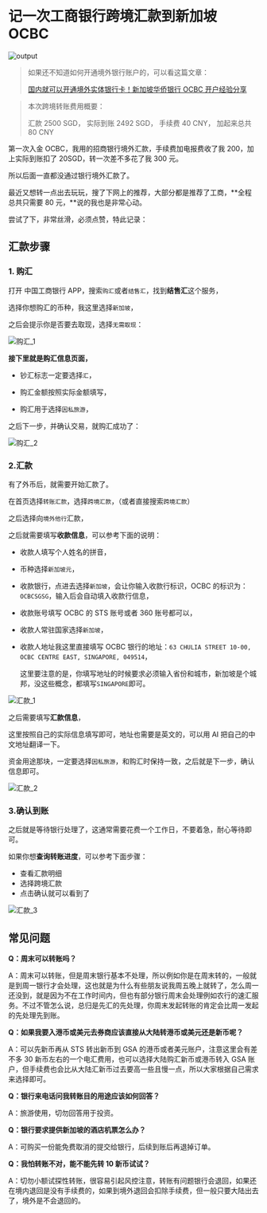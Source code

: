 # 记一次工商银行跨境汇款到新加坡 OCBC

![output](https://pic.shejibiji.com/i/2024/06/28/667e5765ba814.jpg)

> 如果还不知道如何开通境外银行账户的，可以看这篇文章：
>
> [国内就可以开通境外实体银行卡！新加坡华侨银行 OCBC 开户经验分享](https://www.shejibiji.com/archives/9515)

> 本次跨境转账费用概要：
>
> 汇款 2500 SGD，
> 实际到账 2492 SGD，
> 手续费 40 CNY，
> 加起来总共 80 CNY

第一次入金 OCBC，我用的招商银行境外汇款，手续费加电报费收了我 200，加上实际到账扣了 20SGD，转一次差不多花了我 300 元。

所以后面一直都没通过银行境外汇款了。

最近又想转一点出去玩玩，搜了下网上的推荐，大部分都是推荐了工商，**全程总共只需要 80 元，**说的我也是非常心动。

尝试了下，非常丝滑，必须点赞，特此记录：

## 汇款步骤

### 1. 购汇

打开 中国工商银行 APP，搜索`购汇`或者`结售汇`，找到**结售汇**这个服务，

选择你想购汇的币种，我这里选择`新加坡`，

之后会提示你是否要去取现，选择`无需取现`：

![购汇_1](https://pic.shejibiji.com/i/2024/06/28/667e5bf2a5c17.jpg)

**接下里就是购汇信息页面，**

- 钞汇标志一定要选择`汇`，

- 购汇金额按照实际金额填写，

- 购汇用于选择`因私旅游`，

之后下一步，并确认交易，就购汇成功了：

![购汇_2](https://pic.shejibiji.com/i/2024/06/28/667e5c0bf26fc.jpg)

### 2.汇款

有了外币后，就需要开始汇款了。

在首页选择`转账汇款`，选择`跨境汇款`，（或者直接搜索`跨境汇款`）

之后选择向`境外他行`汇款，

之后就需要填写**收款信息**，可以参考下面的说明：

- 收款人填写个人姓名的拼音，

- 币种选择`新加坡元`，

- 收款银行，点进去选择`新加坡`，会让你输入收款行标识，OCBC 的标识为：`OCBCSGSG`，输入后会自动填入收款行信息，

- 收款账号填写 OCBC 的 STS 账号或者 360 账号都可以，

- 收款人常驻国家选择`新加坡`，

- 收款人地址我这里直接填写 OCBC 银行的地址：`63 CHULIA STREET 10-00, OCBC CENTRE EAST, SINGAPORE, 049514`，

  这里要注意的是，你填写地址的时候要求必须输入省份和城市，新加坡是个城邦，没这些概念，都填写`SINGAPORE`即可。

![汇款_1](https://pic.shejibiji.com/i/2024/06/28/667e5c1409e16.jpg)

之后需要填写**汇款信息**，

这里按照自己的实际信息填写即可，地址也需要是英文的，可以用 AI 把自己的中文地址翻译一下。

资金用途那块，一定要选择`因私旅游`，和购汇时保持一致，之后就是下一步，确认信息即可。

![汇款_2](https://pic.shejibiji.com/i/2024/06/28/667e5c179510e.jpg)

### 3.确认到账

之后就是等待银行处理了，这通常需要花费一个工作日，不要着急，耐心等待即可。

如果你想**查询转账进度**，可以参考下面步骤：

- 查看汇款明细
- 选择跨境汇款
- 点击确认就可以看到了

![汇款_3](https://pic.shejibiji.com/i/2024/06/28/667e5c214c1bb.jpg)

## 常见问题

**Q：周末可以转账吗？**

A：周末可以转账，但是周末银行基本不处理，所以例如你是在周末转的，一般就是到周一银行才会处理，这也就是为什么有些朋友说我周五晚上就转了，怎么周一还没到，就是因为不在工作时间内，但也有部分银行周末会处理例如农行的速汇服务。不过不管怎么说，总归是先汇的先处理，你周末发起转账的肯定会比周一发起的先处理先到账。

**Q：如果我要入港币或美元去券商应该直接从大陆转港币或美元还是新币呢？**

A：可以先新币再从 STS 转出新币到 GSA 的港币或者美元账户，注意这里会有差不多 30 新币左右的一个电汇费用，也可以选择大陆购汇新币或港币转入 GSA 账户，但手续费也会比从大陆汇新币过去要高一些且慢一点，所以大家根据自己需求来选择即可。

**Q：银行来电话问我转账目的用途应该如何回答？**

A：旅游使用，切勿回答用于投资。

**Q：银行要求提供新加坡的酒店机票怎么办？**

A：可购买一份能免费取消的提交给银行，后续到账后再退掉订单。

**Q：我怕转账不对，能不能先转 10 新币试试？**

A：切勿小额试探性转账，很容易引起风控注意，转账有问题银行会退回，如果还在境内退回是没有手续费的，如果到境外退回会扣除手续费，但一般只要大陆出去了，境外是不会退回的。
